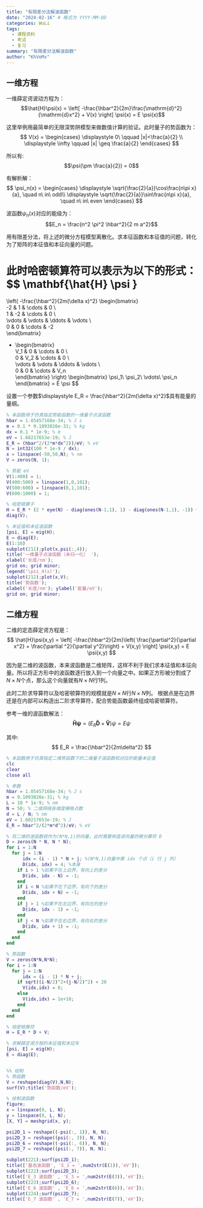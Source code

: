 ```yaml
---
title: "有限差分法解波函数"
date: "2024-02-16" # 格式为 YYYY-MM-DD
categories: WuLi
tags:
  - 课程资料
  - 考试
  - 复习
summary: "有限差分法解波函数"
author: "KhVeMx"
---
```


## 一维方程

一维薛定谔波动方程为： 
$$\hat{H}\psi(x) = \left[ 
        -\frac{\hbar^2}{2m}\frac{\mathrm{d}^2}{\mathrm{d}x^2}
        + V(x) \right] \psi(x)
    = E \psi(x)$$

这里举例用最简单的无限深势阱模型来做数值计算的验证。此时量子的势函数为：
$$
V(x) = 
    \begin{cases} 
        \displaystyle 0\ \qquad |x|<\frac{a}{2} \\
        \displaystyle \infty \qquad |x| \geq \frac{a}{2}
\end{cases}
$$

所以有: 
$$\psi(\pm \frac{a}{2}) = 0$$

有解析解： 
$$
\psi_n(x) = \begin{cases}
    \displaystyle \sqrt{\frac{2}{a}}\cos\frac{n\pi x}{a}, \quad n\ in\ odd\\
    \displaystyle \sqrt{\frac{2}{a}}\sin\frac{n\pi x}{a}, \quad n\ in\ even
\end{cases}
$$

波函数$\psi_n(x)$对应的能级为：
$$E_n = \frac{n^2 \pi^2 \hbar^2}{2 m a^2}$$

用有限差分法，将上述的微分方程模型离散化。求本征函数和本征值的问题，转化为了矩阵的本征值和本征向量的问题。

此时哈密顿算符可以表示为以下的形式： 
$$
\mathbf{\hat{H} \psi } 
=
\left(
-\frac{\hbar^2}{2m(\delta x)^2} 
\begin{bmatrix}  
  -2 & 1 & \cdots & 0 \\  
  1 & -2 & \cdots & 0 \\  
  \vdots & \vdots & \ddots & \vdots \\  
  0 & 0 & \cdots & -2  
\end{bmatrix}
+ \begin{bmatrix}  
  V_1 & 0 & \cdots & 0 \\  
  0 & V_2 & \cdots & 0 \\  
  \vdots & \vdots & \ddots & \vdots \\  
  0 & 0 & \cdots & V_n  
\end{bmatrix} 
\right)
\begin{bmatrix}
 \psi_1\\
 \psi_2\\
 \vdots\\
 \psi_n
\end{bmatrix}
=
E \psi
$$

设置一个参数$\displaystyle E_R = \frac{\hbar^2}{2m(\delta x)^2}$具有能量的量纲。

``` matlab
% 本函数用于仿真指定势能函数的一维量子点波函数
hbar = 1.05457168e-34; % J s
m = 0.1 * 9.1093826e-31; % kg
dx = 0.1 * 1e-9; % m
eV = 1.60217653e-19; % J
E_R = (hbar^2/(2*m*dx^2))/eV; % eV
N = int32(100 * 1e-9 / dx);
x = linspace(-50,50,N); % nm
V = zeros(N, 1); 

% 势能 eV
V(1:400) = 1;
V(400:500) = linspace(1,0,101);
V(500:600) = linspace(0,1,101);
V(600:1000) = 1;

% 哈密顿算子
H = E_R * (2 * eye(N) - diag(ones(N-1,1), 1) - diag(ones(N-1,1), -1)) +
diag(V);

% 本征值和本征波函数
[psi, E] = eig(H);
E = diag(E);
E(1:10)
subplot(211);plot(x,psi(:,4));
title('一维量子点波函数（未归一化） ');
xlabel('长度/nm');
grid on; grid minor;
legend('\psi_4(x)');
subplot(212);plot(x,V);
title('势函数');
xlabel('长度/nm'); ylabel('能量/eV');
grid on; grid minor;
```

## 二维方程

二维的定态薛定谔方程是：
$$
    \hat{H}\psi(x,y) = \left[ 
        -\frac{\hbar^2}{2m}\left(
        \frac{\partial^2}{\partial x^2}
        + \frac{\partial ^2}{\partial y^2}\right)
        + V(x,y) \right] \psi(x,y)
    = E \psi(x,y)
$$

因为是二维的波函数，本来波函数是二维矩阵，这样不利于我们求本征值和本征向量。所以将正方形中的波函数逐行放入到一个向量之中。如果正方形被分割成了$N\times N$个点，那么这个向量就有$N\times N$行$1$列。

此时二阶求导算符以及哈密顿算符的规模就是$N\times N$行$N\times N$列。
根据点是在边界还是在内部可以构造出二阶求导算符，配合势能函数最终组成哈密顿算符。

参考一维的波函数解法：
$$
    \mathbf{\hat{H} \psi} = (E_R \mathbf{\hat{D}}
    + \mathbf{\hat{V}}) \psi
    = E \psi
$$

其中:
$$
    E_R = \frac{\hbar^2}{2m\delta^2}
$$

``` matlab
% 本函数用于仿真指定二维势函数下的二维量子波函数和对应的能量本征值
clc
clear
close all

% 参数
hbar = 1.05457168e-34; % J s
m = 9.1093826e-31; % kg
L = 10 * 1e-9; % nm
N = 50; % 二维网络各维度栅格点数
d = L / N; % nm
eV = 1.60217653e-19; % J
E_R = hbar^2/(2*m*d^2)/eV; % eV

% 将二维的波函数视作为(N*N,1)的向量，此时需要构造该向量的微分算符 D
D = zeros(N * N, N * N);
for i = 1:N
  for j = 1:N
      idx = (i - 1) * N + j; %(N*N,1)向量中第 idx 个点（i 行 j 列）
      D(idx, idx) = 4; %本身
    if i > 1 %如果不在上边界，有向上的差分
      D(idx, idx - N) = -1;
    end
    if i < N %如果不在下边界，有向下的差分
      D(idx, idx + N) = -1;
    end
    if j > 1 %如果不在左边界，有向左的差分
      D(idx, idx - 1) = -1;
    end
    if j < N %如果不在右边界，有向右的差分
      D(idx, idx + 1) = -1;
    end
  end
end

% 势函数
V = zeros(N*N,N*N);
for i = 1:N
  for j = 1:N
      idx = (i - 1) * N + j;
    if sqrt((i-N/2)^2+(j-N/2)^2) < 20
      V(idx,idx) = 0;
    else
      V(idx,idx) = 1e+10;
    end
  end
end

% 哈密顿算符
H = E_R * D + V;

% 求解薛定谔方程的本征值和本征矢
[psi, E] = eig(H);
E = diag(E);


%% 绘制
% 势函数
V = reshape(diag(V),N,N);
surf(V);title('势函数/eV');

% 绘制波函数
figure;
x = linspace(0, L, N);
y = linspace(0, L, N);
[X, Y] = meshgrid(x, y);

psi2D_1 = reshape((-psi(:, 1)), N, N);
psi2D_3 = reshape((psi(:, 3)), N, N);
psi2D_6 = reshape((-psi(:, 6)), N, N);
psi2D_7 = reshape((psi(:, 7)), N, N);

subplot(221);surf(psi2D_1);
title(['基态波函数', 'E_1 = ',num2str(E(1)),'eV']);
subplot(222);surf(psi2D_3);
title(['E_3 波函数' , 'E_3 = ',num2str(E(3)),'eV']);
subplot(223);surf(psi2D_6);
title(['E_6 波函数' , 'E_6 = ',num2str(E(6)),'eV']);
subplot(224);surf(psi2D_7);
title(['E_7 波函数' , 'E_7 = ',num2str(E(7)),'eV']);
```


